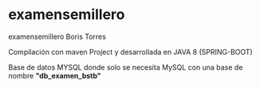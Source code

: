 # examensemillero
examensemillero Boris Torres


Compilación con maven Project y desarrollada en JAVA 8 (SPRING-BOOT)

Base de datos MYSQL donde solo se necesita MySQL con una base de nombre **"db_examen_bstb"**
